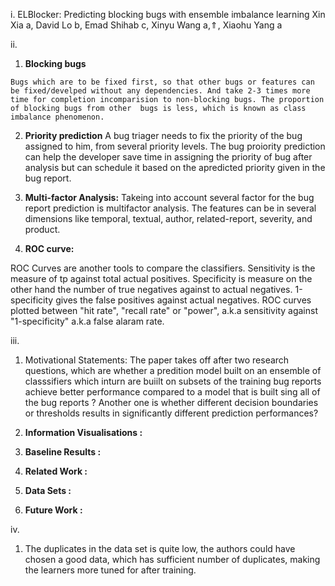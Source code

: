 i. ELBlocker: Predicting blocking bugs with ensemble imbalance learning Xin Xia a, David Lo b, Emad Shihab c, Xinyu Wang a,⇑, Xiaohu Yang a

ii.
   1. **Blocking bugs** 
    
    Bugs which are to be fixed first, so that other bugs or features can be fixed/develped without any dependencies. And take 2-3 times more time for completion incomparision to non-blocking bugs. The proportion of blocking bugs from other  bugs is less, which is known as class imbalance phenomenon.

   2. **Priority prediction**
   A bug triager needs to fix the priority of the bug assigned to him, from several priority levels. The bug proiority prediction can help the developer save time in assigning the priority  of bug after analysis but can schedule it based on the apredicted priority given in the bug report.
  
   3. **Multi-factor Analysis:**
   Takeing into account several factor for the bug report prediction is multifactor analysis. The features can be in several dimensions like temporal, textual, author, related-report, severity, and product.
   
   4. **ROC curve:**

   ROC Curves are another tools to compare the classifiers. Sensitivity is the measure of tp against total actual positives.  Specificity is measure on the other hand the number of true negatives against to actual negatives. 1-specificity gives the false positives against actual negatives. ROC curves  plotted between "hit rate", "recall rate" or "power", a.k.a sensitivity against "1-specificity" a.k.a false alaram rate. 
   
iii.

   1. Motivational Statements:
   The paper takes off after two research questions, which are whether  a predition model built on an ensemble of classsifiers which inturn are buiilt on subsets of the training bug reports achieve better performance compared to a model that is built sing all of the bug reports ? Another one is whether different decision boundaries or thresholds results in significantly different prediction performances?

   2. **Information Visualisations :**


   3. **Baseline Results :**

  
   4. **Related Work :**

   5. **Data Sets :**


   6. **Future Work :**

iv.
  1.  The duplicates in the data set is quite low, the authors  could have chosen a good data, which has sufficient number of duplicates, making the learners more tuned for after training.
